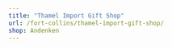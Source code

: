 ```yaml
---
title: "Thamel Import Gift Shop"
url: /fort-collins/thamel-import-gift-shop/
shop: Andenken
---
```

